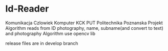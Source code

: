 # Id-Reader
Komunikacja Czlowiek Komputer KCK PUT Politechnika Poznanska Projekt 
Algorithm reads from ID photography, name, subname(and convert to text) and photography
Algorithm use opencv lib

release files are in develop branch
